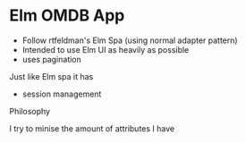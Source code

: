 # Elm OMDB App

- Follow rtfeldman's Elm Spa (using normal adapter pattern)
- Intended to use Elm UI as heavily as possible
- uses pagination 

Just like Elm spa it has 
- session management 


Philosophy 

I try to minise the amount of attributes I have 


